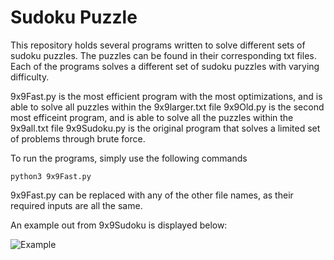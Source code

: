 # Sudoku Puzzle

This repository holds several programs written to solve different sets of sudoku puzzles.  The puzzles can be found in their corresponding txt files.  Each of the programs solves a different set of sudoku puzzles with varying difficulty.  

  9x9Fast.py is the most efficient program with the most optimizations, and is able to solve all puzzles within the 9x9larger.txt file
  9x9Old.py is the second most efficeint program, and is able to solve all the puzzles within the 9x9all.txt file
  9x9Sudoku.py is the original program that solves a limited set of problems through brute force.

To run the programs, simply use the following commands

    python3 9x9Fast.py 

  9x9Fast.py can be replaced with any of the other file names, as their required inputs are all the same.
  
  An example out from 9x9Sudoku is displayed below:

![Example](https://raw.githubusercontent.com/z-ng/Artificial_Intelligence/main/Sudoku_Puzzle/example.gif)
